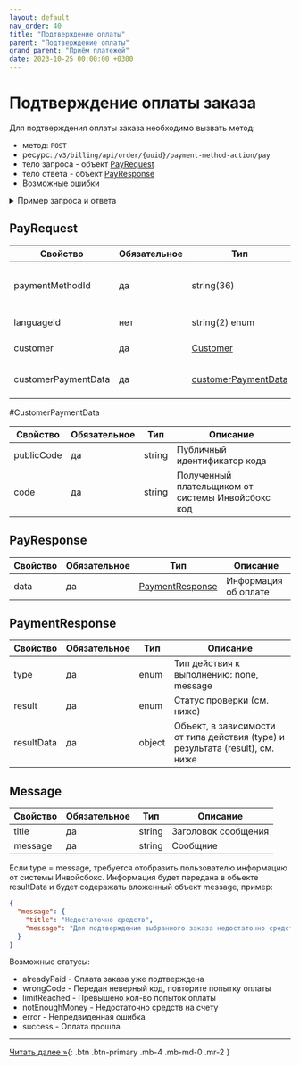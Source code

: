 ```yaml
---
layout: default
nav_order: 40
title: "Подтверждение оплаты"
parent: "Подтверждение оплаты"
grand_parent: "Приём платежей"
date: 2023-10-25 00:00:00 +0300
---
```


# Подтверждение оплаты заказа

Для подтверждения оплаты заказа необходимо вызвать метод:

- метод: `POST`
- ресурс: `/v3/billing/api/order/{uuid}/payment-method-action/pay`
- тело запроса - объект [PayRequest](#payrequest)
- тело ответа - объект [PayResponse](#payresponse)
- Возможные [ошибки](/docs/dictionary/error/)

<details>
  <summary>Пример запроса и ответа</summary>
<section markdown="1">
``` json
POST /v3/billing/api/order/{uuid}/payment-method-action/pay
{
  "paymentMethodId": "39363265",
  "languageId": "ru",
  "customer": {
    "name": "ООО Компания",
    "email": "email@gmail.com",
    "type": "legal",
    "phone": "79611234567",
    "vatNumber": "1233123",
    "registrationAddress": "123123123"
  },
  "customerPaymentData" : {
    "publicCode" : "string",
    "code" : "string"
  }
}
```
</section>
<section markdown="1">
``` json
{
  "data": {
    "type": "none",
    "result": "success",
    "resultData": {}
  }
}
```
</section>
</details>


## PayRequest

| Свойство               | Обязательное | Тип                                      | Описание                                        | Пример     |
|------------------------|--------------|------------------------------------------|-------------------------------------------------|------------|
| paymentMethodId        | да           | string(36)                               | Идентификатор инструмента подтверждения оплаты  |            |
| languageId             | нет          | string(2) enum                           | Язык плательщика                                | `ru`, `en` |
| customer               | да           | [Customer](/docs/merchant/order/create/#customer) | Информация о плательщике               |            |
| customerPaymentData    | да           | [customerPaymentData](/docs/merchant/guarantee/validate/#customerpaymentdata) | Данные ддя подтверждения оплаты заказа  |            |

#CustomerPaymentData

| Свойство    | Обязательное | Тип        | Описание                                           |
|-------------|--------------|------------|----------------------------------------------------|
| publicCode  | да           | string     | Публичный идентификатор кода                       |
| code        | да           | string     | Полученный плательщиком от системы Инвойсбокс код  |


## PayResponse

| Свойство | Обязательное | Тип        | Описание                             |
|----------|--------------|------------|--------------------------------------|
| data     | да           | [PaymentResponse](/docs/merchant/guarantee/pay/#paymentresponse) | Информация об оплате  |

## PaymentResponse

| Свойство    | Обязательное | Тип        | Описание                                 |
|-------------|--------------|------------|------------------------------------------|
| type        | да           | enum       | Тип действия к выполнению: none, message |
| result      | да           | enum       | Статус проверки (см. ниже)               |
| resultData  | да           | object     | Объект, в зависимости от типа действия (type) и результата (result), см. ниже  |

## Message

| Свойство    | Обязательное | Тип        | Описание            |
|-------------|--------------|------------|---------------------|
| title       | да           | string     | Заголовок сообщения |
| message     | да           | string     | Сообщние            |


Если type = message, требуется отобразить пользователю информацию от системы Инвойсбокс. Информация будет передана
в объекте resultData и будет содеражать вложенный объект message, пример:

``` json
{
  "message": {
    "title": "Недостаточно средств",
    "message": "Для подтверждения выбранного заказа недостаточно средств. Пожалуйста, восстановите баланс гарантийного фонда."
  }
}
```

Возможные статусы:
  - alreadyPaid - Оплата заказа уже подтверждена
  - wrongCode - Передан неверный код, повторите попытку оплаты
  - limitReached - Превышено кол-во попыток оплаты
  - notEnoughMoney - Недостаточно средств на счету
  - error - Непредвиденная ошибка
  - success - Оплата прошла


---

[Читать далее &raquo;](/docs/merchant/sdk/){: .btn .btn-primary .mb-4 .mb-md-0 .mr-2 }
